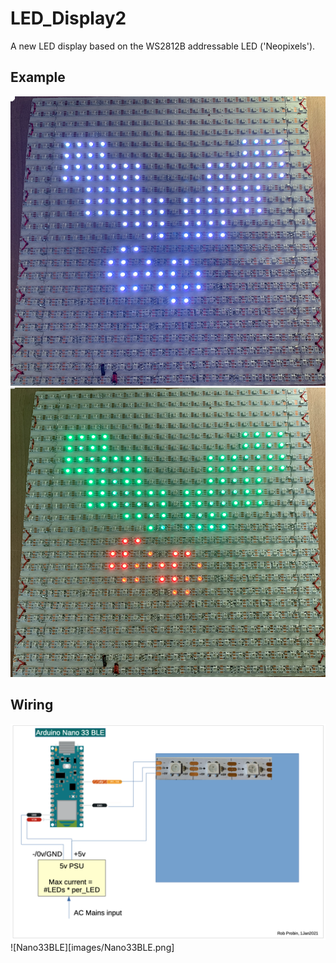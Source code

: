 # LED_Display2
A new LED display based on the WS2812B addressable LED ('Neopixels').

## Example
![Holly Image](images/holly_bw.png)
![Holly Image Colour](images/holly_c.png)

## Wiring

![Wiring](images/Wiring.png)
![Nano33BLE][images/Nano33BLE.png]




